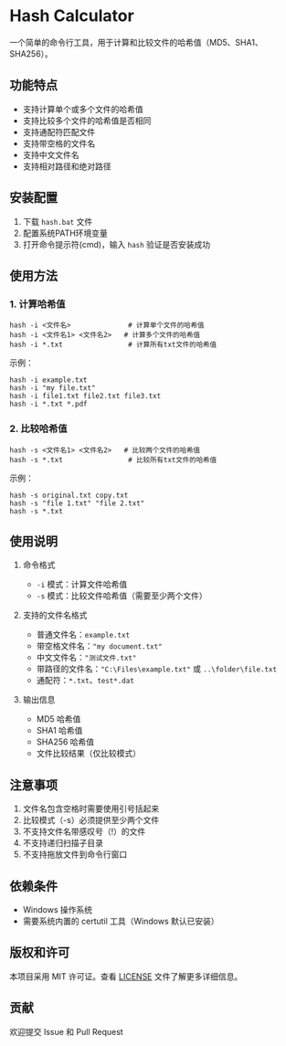 # Hash Calculator

一个简单的命令行工具，用于计算和比较文件的哈希值（MD5、SHA1、SHA256）。

## 功能特点

- 支持计算单个或多个文件的哈希值
- 支持比较多个文件的哈希值是否相同
- 支持通配符匹配文件
- 支持带空格的文件名
- 支持中文文件名
- 支持相对路径和绝对路径

## 安装配置

1. 下载 `hash.bat` 文件
2. 配置系统PATH环境变量
3. 打开命令提示符(cmd)，输入 `hash` 验证是否安装成功

## 使用方法

### 1. 计算哈希值

```batch
hash -i <文件名>              # 计算单个文件的哈希值
hash -i <文件名1> <文件名2>   # 计算多个文件的哈希值
hash -i *.txt                # 计算所有txt文件的哈希值
```

示例：
```batch
hash -i example.txt
hash -i "my file.txt"
hash -i file1.txt file2.txt file3.txt
hash -i *.txt *.pdf
```

### 2. 比较哈希值

```batch
hash -s <文件名1> <文件名2>   # 比较两个文件的哈希值
hash -s *.txt                # 比较所有txt文件的哈希值
```

示例：
```batch
hash -s original.txt copy.txt
hash -s "file 1.txt" "file 2.txt"
hash -s *.txt
```

## 使用说明

1. 命令格式
   - `-i` 模式：计算文件哈希值
   - `-s` 模式：比较文件哈希值（需要至少两个文件）

2. 支持的文件名格式
   - 普通文件名：`example.txt`
   - 带空格文件名：`"my document.txt"`
   - 中文文件名：`"测试文件.txt"`
   - 带路径的文件名：`"C:\Files\example.txt"` 或 `..\folder\file.txt`
   - 通配符：`*.txt`、`test*.dat`

3. 输出信息
   - MD5 哈希值
   - SHA1 哈希值
   - SHA256 哈希值
   - 文件比较结果（仅比较模式）

## 注意事项

1. 文件名包含空格时需要使用引号括起来
2. 比较模式（-s）必须提供至少两个文件
3. 不支持文件名带感叹号（!）的文件
4. 不支持递归扫描子目录
5. 不支持拖放文件到命令行窗口

## 依赖条件

- Windows 操作系统
- 需要系统内置的 certutil 工具（Windows 默认已安装）

## 版权和许可

本项目采用 MIT 许可证。查看 [LICENSE](LICENSE) 文件了解更多详细信息。

## 贡献

欢迎提交 Issue 和 Pull Request
